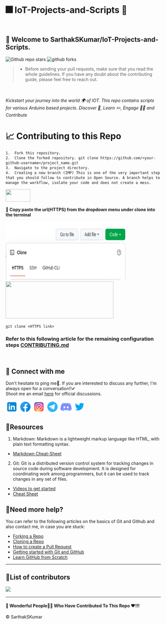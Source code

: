 
# 🎆 IoT-Projects-and-Scripts 🎇
<br>

## 🌟 Welcome to SarthakSKumar/IoT-Projects-and-Scripts.
![Github repo stars](https://img.shields.io/github/stars/SarthakSKumar/IoT-Projects-and-Scripts?color=bright)
![github forks](https://img.shields.io/github/forks/SarthakSKumar/IoT-Projects-and-Scripts?color=brightgreen&style=social)
>- Before sending your pull requests, make sure that you read the whole guidelines. If you have any doubt about the contributing guide, please feel free to reach out.
<br>

###### Kickstart your journey into the world 🌍 of IOT. This repo contains scripts for various Arduino based projects. Discover 🚢, Learn ✏️, Engage 👨‍💻 and Contribute

# 📈 Contributing to this Repo
	1.	Fork this repository.
	2.	Clone the forked repository. git clone https://github.com/<your-github-username>/project_name.git
	3.	Navigate to the project directory.
	4.	Creating a new branch (IMP) This is one of the very important step that you should follow to contribute in Open Source. A branch helps to manage the workflow, isolate your code and does not create a mess.


<p></p>
<p align = "justify"><img src = "./img/fork" height = 40 width = 80/>
</p>

**📌 Copy paste the url(HTTPS) from the dropdown menu under clone into the terminal**
<p><img src = "./img/gitclone.png" height = 190 width = 390/ padding=70> <img src = "./img/gitCloneCommand" height = 120 width = 350/><p/>

```
git clone <HTTPS link>
```

### Refer to this following article for the remaining configuration steps [CONTRIBUTING.md](https://github.com/SarthakSKumar/IoT-Projects-and-Scripts/blob/master/CONTRIBUTING.md)
<br>

## 📩 Connect with me
Don't hesitate to ping me🤝. If you are interested to discuss any further, I'm always open for a conversation!!✔ <br>
Shoot me an email <a href = "mailto:sskworld9742@gmail.com">here</a> for official discussions. <br>
<p align = "justify">
 <a href = "https://www.linkedin.com/in/sarthakskumar/"><img src = "https://github.com/SarthakSKumar/SarthakSKumar/blob/main/Assets/Social/Linkedin.png" height = 40 width = 40/></a>
 <a href = "https://facebook.com/sarthaks.kumar/"><img src = "https://github.com/SarthakSKumar/SarthakSKumar/blob/main/Assets/Social/Facebook.png" height = 40 width = 40/></a>
 <a href = "https://instagram.com/sarthakskumar/"><img src = "https://github.com/SarthakSKumar/SarthakSKumar/blob/main/Assets/Social/Instagram.png" height = 40 width = 40/></a>
 <a href = "https://t.me/sarthakskumar"><img src = "https://github.com/SarthakSKumar/SarthakSKumar/blob/main/Assets/Social/Telegram.png" height = 40 width = 40/></a>
 <a href = "https://discordapp.com/users/907567549410050078"><img src = "https://github.com/SarthakSKumar/SarthakSKumar/blob/main/Assets/Social/Discord.png" height = 40 width = 40/></a>
 <a href = "https://twitter.com/SarthakSKumar2"><img src = "https://github.com/SarthakSKumar/SarthakSKumar/blob/main/Assets/Social/Twitter.png" height = 40 width = 40/></a>
</p>

## 📖Resources

1. Markdown: Markdown is a lightweight markup language like HTML, with plain text formatting syntax.
  * [Markdown Cheat-Sheet](https://github.com/adam-p/markdown-here/wiki/Markdown-Cheatsheet)

2. Git: Git is a distributed version control system for tracking changes in source code during software development. It is designed for coordinating work among programmers, but it can be used to track changes in any set of files.
  * [Videos to get started](https://www.youtube.com/watch?v=xAAmje1H9YM&list=PLeo1K3hjS3usJuxZZUBdjAcilgfQHkRzW)
  * [Cheat Sheet](https://www.atlassian.com/git/tutorials/atlassian-git-cheatsheet)

## 🤔Need more help?

You can refer to the following articles on the basics of Git and Github and also contact me, in case you are stuck:
- [Forking a Repo](https://help.github.com/en/github/getting-started-with-github/fork-a-repo)
- [Cloning a Repo](https://help.github.com/en/desktop/contributing-to-projects/creating-an-issue-or-pull-request)
- [How to create a Pull Request](https://opensource.com/article/19/7/create-pull-request-github)
- [Getting started with Git and GitHub](https://towardsdatascience.com/getting-started-with-git-and-github-6fcd0f2d4ac6)
- [Learn GitHub from Scratch](https://lab.github.com/githubtraining/introduction-to-github)


<hr></hr>

## 📝List of contributors
<a href="https://github.com/SarthakSKumar/IoT-Projects-and-Scripts/graphs/contributors">
  <img src="https://contrib.rocks/image?repo=SarthakSKumar/IoT-Projects-and-Scripts" />
</a>
<hr>

#### 💫 Wonderful People🧑👧 Who Have Contributed To This Repo ❤️!!!

 © SarthakSKumar
